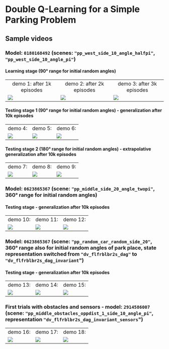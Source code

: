 # Double Q-Learning for a Simple Parking Problem

## Sample videos

### Model: `0180168492` (scenes: `"pp_west_side_10_angle_halfpi"`, `"pp_west_side_10_angle_pi"`)

#### Learning stage (90° range for initial random angles)
<table>
   <tr>
      <td align="center">demo 1: after 1k episodes</td>
      <td align="center">demo 2: after 2k episodes</td>
      <td align="center">demo 3: after 3k episodes</td>      
   </tr>   
   <tr>
      <td><a href="https://github.com/pklesk/qlparking/assets/23095311/43b48ed5-8dad-4a2c-9a86-8305b44a58a9"><img src="https://github.com/pklesk/qlparking/assets/23095311/57151d88-75a7-4ce1-b791-5e54407460a4"/></a></td>
      <td><a href="https://github.com/pklesk/qlparking/assets/23095311/020d03a7-3e2e-4b01-8e11-cfe4739825d2"><img src="https://github.com/pklesk/qlparking/assets/23095311/201b1d5b-30c6-4eb6-86f3-ad018d29c711"/></a></td>
      <td><a href="https://github.com/pklesk/qlparking/assets/23095311/234c7443-8766-47ad-bd5f-9095d34dacaf"><img src="https://github.com/pklesk/qlparking/assets/23095311/b4e0d333-065a-48da-a551-248cebb828c7"/></a></td>
    </tr>
</table>

#### Testing stage 1 (90° range for initial random angles) - generalization after 10k episodes
<table>
   <tr>
      <td align="center">demo 4:</td>
      <td align="center">demo 5:</td>
      <td align="center">demo 6:</td>
   </tr>   
   <tr>
      <td><a href="https://github.com/pklesk/qlparking/assets/23095311/7a4fb0bc-4368-4689-8135-3276233b352e"><img src="https://github.com/pklesk/qlparking/assets/23095311/eb56e614-f99a-4ad1-b8ec-76f270f2e02c"/></a></td>
      <td><a href="https://github.com/pklesk/qlparking/assets/23095311/0ec3bf22-6dd0-42fb-b030-ee717318340a"><img src="https://github.com/pklesk/qlparking/assets/23095311/abaff328-c343-492c-8e0a-3d9b59b7ffde"/></a></td>
      <td><a href="https://github.com/pklesk/qlparking/assets/23095311/cc0e47d6-775c-4f14-aec1-ff5a50280700"><img src="https://github.com/pklesk/qlparking/assets/23095311/f12eb69a-1bca-45c6-90bf-24f62cb6b20a"/></a></td>
    </tr>    
</table>

#### Testing stage 2 (180° range for initial random angles) - extrapolative generalization after 10k episodes
<table>
   <tr>
      <td align="center">demo 7:</td>
      <td align="center">demo 8:</td>
      <td align="center">demo 9:</td>
   </tr>   
   <tr>
      <td><a href="https://github.com/pklesk/qlparking/assets/23095311/44c9f0b5-4a65-4449-b422-f84e39536865"><img src="https://github.com/pklesk/qlparking/assets/23095311/b5a045c1-31b2-4d1c-a78c-e3cfc54fe098"/></a></td>
      <td><a href="https://github.com/pklesk/qlparking/assets/23095311/fbd8124a-9bd0-4b9b-9450-aef40d7c1384"><img src="https://github.com/pklesk/qlparking/assets/23095311/072ba063-f97c-4bc6-b06b-3feb8d2d9e35"/></a></td>
      <td><a href="https://github.com/pklesk/qlparking/assets/23095311/200067c3-4dae-402e-b0ef-66d259979668"><img src="https://github.com/pklesk/qlparking/assets/23095311/bcb72343-55da-43be-9630-425546461d76"/></a></td>
    </tr>
</table>   

### Model: `0623865367` (scene: `"pp_middle_side_20_angle_twopi"`, 360° range for initial random angles)

#### Testing stage - generalization after 10k episodes

<table>
   <tr>
      <td align="center">demo 10:</td>
      <td align="center">demo 11:</td>
      <td align="center">demo 12:</td>
   </tr>   
   <tr>
      <td><a href="https://github.com/pklesk/qlparking/assets/23095311/dafbeaa7-0993-4ade-a761-d8452a615987"><img src="https://github.com/pklesk/qlparking/assets/23095311/e03feb58-8436-431e-9f34-24a861a49111"/></a></td>
      <td><a href="https://github.com/pklesk/qlparking/assets/23095311/fe9171a2-3ea3-4dc3-9714-a83c5aa7c5ce"><img src="https://github.com/pklesk/qlparking/assets/23095311/d2241d03-9de5-4c9a-9438-07d75c49e79e"/></a></td>
      <td><a href="https://github.com/pklesk/qlparking/assets/23095311/c48748e4-fee8-4452-a938-619e44d3de28"><img src="https://github.com/pklesk/qlparking/assets/23095311/b2150e4a-c2b0-4250-98bd-e63fe244ef99"/></a></td>
    </tr>    
</table>

### Model: `0623865367` (scene: `"pp_random_car_random_side_20"`, 360° range also for initial random angles of park place, state representation switched from `"dv_flfrblbr2s_dag"` to `"dv_flfrblbr2s_dag_invariant`")

#### Testing stage - generalization after 10k episodes

<table>
   <tr>
      <td align="center">demo 13:</td>
      <td align="center">demo 14:</td>
      <td align="center">demo 15:</td>
   </tr>   
   <tr>
      <td><a href="https://github.com/pklesk/qlparking/assets/23095311/c6a85fa5-835e-4c95-a5ae-aa4e967efb6e"><img src="https://github.com/pklesk/qlparking/assets/23095311/a27fe369-e30f-4ed6-a74c-8e12efaedea3"/></a></td>
      <td><a href="https://github.com/pklesk/qlparking/assets/23095311/2d4ae11e-4ea7-44a9-b7dc-c6faa89336eb"><img src="https://github.com/pklesk/qlparking/assets/23095311/54065428-ada1-455d-a092-c904fb0955b9"/></a></td>
      <td><a href="https://github.com/pklesk/qlparking/assets/23095311/8f92564c-db8e-4791-a0ea-ed272c7f0019"><img src="https://github.com/pklesk/qlparking/assets/23095311/ac0d3e1d-2e86-4770-b793-ce7623ad9642"/></a></td>
    </tr>    
</table>

### First trials with obstacles and sensors - model: `2914586007` (scene: `"pp_middle_obstacles_oppdist_1_side_10_angle_pi"`, representation `"dv_flfrblbr2s_dag_invariant_sensors`")

<table>
   <tr>
      <td align="center">demo 16:</td>
      <td align="center">demo 17:</td>
      <td align="center">demo 18:</td>
   </tr>   
   <tr>
      <td><a href="https://github.com/pklesk/qlparking/assets/23095311/165b7eb9-ea97-4fae-8dab-a9677f8a095b"><img src="https://github.com/pklesk/qlparking/assets/23095311/3cdb4250-e63a-48d0-9f0e-41961974359b"/></a></td>
      <td><a href="https://github.com/pklesk/qlparking/assets/23095311/1eb49615-53e9-4ae8-ab84-60fdd09e2b34"><img src="https://github.com/pklesk/qlparking/assets/23095311/089cafa1-dfe4-4bab-a55c-b531f523cf7e"/></a></td>
      <td><a href="https://github.com/pklesk/qlparking/assets/23095311/65e1c233-bba1-4ad8-8009-2836fcdf4208"><img src="https://github.com/pklesk/qlparking/assets/23095311/329f6f08-9762-4dae-9b02-911267fc0ccf"/></a></td>
    </tr>    
</table>
